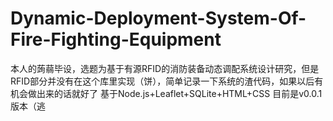 # Dynamic-Deployment-System-Of-Fire-Fighting-Equipment
本人的蒟蒻毕设，选题为基于有源RFID的消防装备动态调配系统设计研究，但是RFID部分并没有在这个库里实现（饼），简单记录一下系统的渣代码，如果以后有机会做出来的话就好了
基于Node.js+Leaflet+SQLite+HTML+CSS
目前是v0.0.1版本（逃
